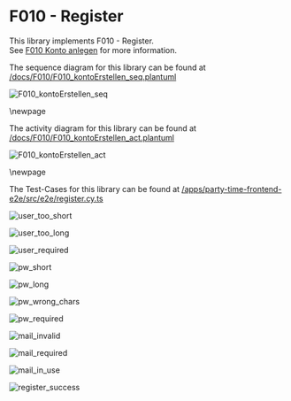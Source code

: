 # F010 - Register

This library implements F010 - Register.  
See [F010 Konto anlegen](https://github.com/party-time-2/party-time/issues/10) for more information.

The sequence diagram for this library can be found at [/docs/F010/F010_kontoErstellen_seq.plantuml](/docs/F010/F010_kontoErstellen_seq.plantuml)

![F010_kontoErstellen_seq](/docs/PNG/F010/F010_kontoErstellen_seq.png)

\newpage

The activity diagram for this library can be found at [/docs/F010/F010_kontoErstellen_act.plantuml](/docs/F010/F010_kontoErstellen_act.plantuml)

![F010_kontoErstellen_act](/docs/PNG/F010/F010_kontoErstellen_act.png)

\newpage

<!-- The controller for this library can be found at [/apps/party-time-backend/src/main/java/com/partytime/api/controller/AuthController.java](/apps/party-time-backend/src/main/java/com/partytime/api/controller/AuthController.java) -->

The Test-Cases for this library can be found at [/apps/party-time-frontend-e2e/src/e2e/register.cy.ts](/apps/party-time-frontend-e2e/src/e2e/register.cy.ts)

![user_too_short](/docs/PNG/F010/Tests/party-time-register-error-user%20--%20should%20show%20user_too_short.png)

![user_too_long](/docs/PNG/F010/Tests/party-time-register-error-user%20--%20should%20show%20user_too_long.png)

![user_required](/docs/PNG/F010/Tests/party-time-register-error-user%20--%20should%20show%20user_required.png)

![pw_short](/docs/PNG/F010/Tests/party-time-register-error-pw%20--%20should%20show%20pw_short.png)

![pw_long](/docs/PNG/F010/Tests/party-time-register-error-pw%20--%20should%20show%20pw_long.png)

![pw_wrong_chars](/docs/PNG/F010/Tests/party-time-register-error-pw%20--%20should%20show%20pw_wrong_chars.png)

![pw_required](/docs/PNG/F010/Tests/party-time-register-error-pw%20--%20should%20show%20pw_required.png)

![mail_invalid](/docs/PNG/F010/Tests/party-time-register-error-mail%20--%20should%20show%20mail_invalid.png)

![mail_required](/docs/PNG/F010/Tests/party-time-register-error-mail%20--%20should%20show%20mail_required.png)

![mail_in_use](/docs/PNG/F010/Tests/party-time-register%20--%20should%20show%20mail_in_use.png)

![register_success](/docs/PNG/F010/Tests/party-time-register%20--%20should%20show%20registration_success.png)
